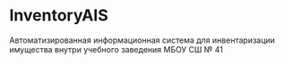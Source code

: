 # InventoryAIS
 Автоматизированная информационная система для инвентаризации имущества внутри учебного заведения МБОУ СШ № 41
